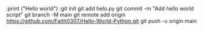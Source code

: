 :print ("Hello world")
:git init
git add helo.py
git commit -m "Add hello world script"
git branch -M main
git remote add origin <https://github.com/Faith0307/Hello-World-Python.git>
git push -u origin main
